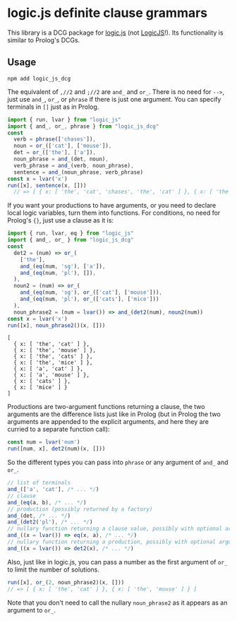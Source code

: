 # logic.js definite clause grammars

This library is a DCG package for [logic.js](https://github.com/shd101wyy/logic.js) (not [LogicJS](https://github.com/mcsoto/LogicJS)!).
Its functionality is similar to Prolog's DCGs.

## Usage

```
npm add logic_js_dcg
```

The equivalent of `,//2` and `;//2` are `and_` and `or_`. There is no need for `-->`, just use `and_`, `or_`, or `phrase` if there is just one argument. You can specify terminals in `[]` just as in Prolog.

```javascript
import { run, lvar } from "logic_js"
import { and_, or_, phrase } from "logic_js_dcg"
const
  verb = phrase(['chases']),
  noun = or_(['cat'], ['mouse']),
  det = or_(['the'], ['a']),
  noun_phrase = and_(det, noun),
  verb_phrase = and_(verb, noun_phrase),
  sentence = and_(noun_phrase, verb_phrase)
const x = lvar('x')
run([x], sentence(x, []))
  // => [ { x: [ 'the', 'cat', 'chases', 'the', 'cat' ] }, { x: [ 'the', 'cat', 'chases', 'the', 'mouse' ] }... 
```

If you want your productions to have arguments, or you need to declare local logic variables, turn them into functions. For conditions, no need for Prolog's `{}`, just use a clause as it is:  

```javascript
import { run, lvar, eq } from "logic_js"
import { and_, or_ } from "logic_js_dcg"
const
  det2 = (num) => or_(
    ['the'],
    and_(eq(num, 'sg'), ['a']),
    and_(eq(num, 'pl'), []),
  ),
  noun2 = (num) => or_(
    and_(eq(num, 'sg'), or_(['cat'], ['mouse'])),
    and_(eq(num, 'pl'), or_(['cats'], ['mice']))
  ),
  noun_phrase2 = (num = lvar()) => and_(det2(num), noun2(num))
const x = lvar('x')
run([x], noun_phrase2()(x, []))
```

```
[
  { x: [ 'the', 'cat' ] },
  { x: [ 'the', 'mouse' ] },
  { x: [ 'the', 'cats' ] },
  { x: [ 'the', 'mice' ] },
  { x: [ 'a', 'cat' ] },
  { x: [ 'a', 'mouse' ] },
  { x: [ 'cats' ] },
  { x: [ 'mice' ] }
]

```


Productions are two-argument functions returning a clause, the two arguments are the difference lists just like in Prolog (but in Prolog the two arguments are appended to the explicit arguments, and here they are curried to a separate function call):

```javascript
const num = lvar('num')
run([num, x], det2(num)(x, []))
```

So the different types you can pass into `phrase` or any argument of `and_` and `or_`.

```javascript
// list of terminals
and_(['a', 'cat'], /* ... */)
// clause
and_(eq(a, b), /* ... */)
// production (possibly returned by a factory)
and_(det, /* ... */)
and_(det2('pl'), /* ... */)
// nullary function returning a clause value, possibly with optional arguments
and_((x = lvar()) => eq(x, a), /* ... */)
// nullary function returning a production, possibly with optional arguments
and_((x = lvar()) => det2(x), /* ... */)
```

Also, just like in logic.js, you can pass a number as the first argument of `or_` to limit the number of solutions.

```javascript
run([x], or_(2, noun_phrase2)(x, []))
// => [ { x: [ 'the', 'cat' ] }, { x: [ 'the', 'mouse' ] } ]
```

Note that you don't need to call the nullary `noun_phrase2` as it appears as an argument to `or_`.
